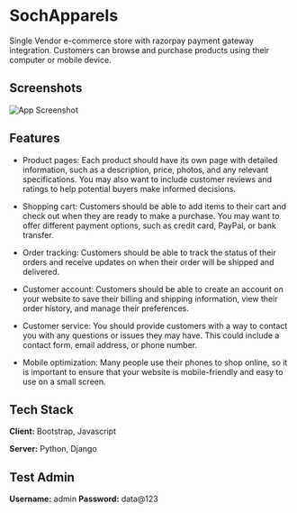 
# SochApparels

Single Vendor e-commerce store with razorpay payment gateway integration. Customers can browse and purchase products using their computer or mobile device.


## Screenshots

![App Screenshot](https://s3.ap-south-1.amazonaws.com/com.kodeweich.public.assets/sochapparels_developed_by_yogesh_bisht.png)


## Features

- Product pages: Each product should have its own page with detailed information, such as a description, price, photos, and any relevant specifications. You may also want to include customer reviews and ratings to help potential buyers make informed decisions.

- Shopping cart: Customers should be able to add items to their cart and check out when they are ready to make a purchase. You may want to offer different payment options, such as credit card, PayPal, or bank transfer.

- Order tracking: Customers should be able to track the status of their orders and receive updates on when their order will be shipped and delivered.

- Customer account: Customers should be able to create an account on your website to save their billing and shipping information, view their order history, and manage their preferences.

- Customer service: You should provide customers with a way to contact you with any questions or issues they may have. This could include a contact form, email address, or phone number.

- Mobile optimization: Many people use their phones to shop online, so it is important to ensure that your website is mobile-friendly and easy to use on a small screen.

## Tech Stack

**Client:** Bootstrap, Javascript

**Server:** Python, Django

## Test Admin

**Username:** admin
**Password:** data@123

